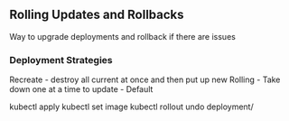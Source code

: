## Rolling Updates and Rollbacks

Way to upgrade deployments and rollback if there are issues

### Deployment Strategies
Recreate - destroy all current at once and then put up new
Rolling - Take down one at a time to update - Default

kubectl apply
kubectl set image
kubectl rollout undo deployment/<deployment>

